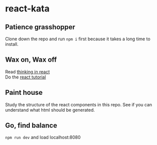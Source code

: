 # react-kata


## Patience grasshopper

Clone down the repo and run ```npm i``` first because it takes a long time to install.

## Wax on, Wax off
Read [thinking in react](https://facebook.github.io/react/docs/thinking-in-react.html)  
Do the [react tutorial](https://facebook.github.io/react/docs/tutorial.html)

## Paint house

Study the structure of the react components in this repo. See if you can understand what html should be generated.

## Go, find balance

```npm run dev``` and load localhost:8080

